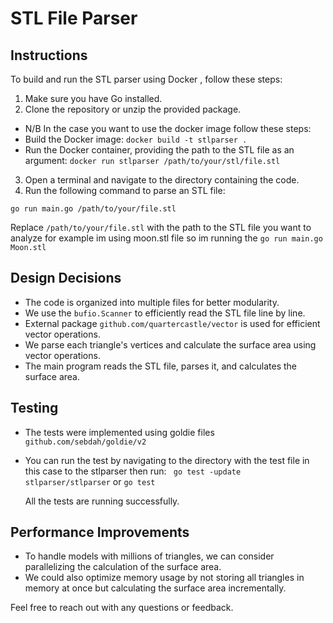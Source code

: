 # STL File Parser

## Instructions

To build and run the STL parser using Docker , follow these steps:

1. Make sure you have Go installed.
2. Clone the repository or unzip the provided package.
- N/B In the case you want to use the docker image follow these steps:
- Build the Docker image:
`docker build -t stlparser .`
- Run the Docker container, providing the path to the STL file as an argument:
 `docker run stlparser /path/to/your/stl/file.stl`

3. Open a terminal and navigate to the directory containing the code.
4. Run the following command to parse an STL file:

`go run main.go /path/to/your/file.stl`


Replace `/path/to/your/file.stl` with the path to the STL file you want to analyze for example im using moon.stl file so im running the `go run main.go Moon.stl`

## Design Decisions

- The code is organized into multiple files for better modularity.
- We use the `bufio.Scanner` to efficiently read the STL file line by line.
- External package `github.com/quartercastle/vector` is used for efficient vector operations.
- We parse each triangle's vertices and calculate the surface area using vector operations.
- The main program reads the STL file, parses it, and calculates the surface area.

## Testing
- The tests were implemented using goldie files `github.com/sebdah/goldie/v2`
- You can run the test by navigating to the directory with the test file in this case to the stlparser then run:
  ` go test -update stlparser/stlparser` or `go test`

  All the tests are running successfully.

## Performance Improvements

- To handle models with millions of triangles, we can consider parallelizing the calculation of the surface area.
- We could also optimize memory usage by not storing all triangles in memory at once but calculating the surface area incrementally.

Feel free to reach out with any questions or feedback.
